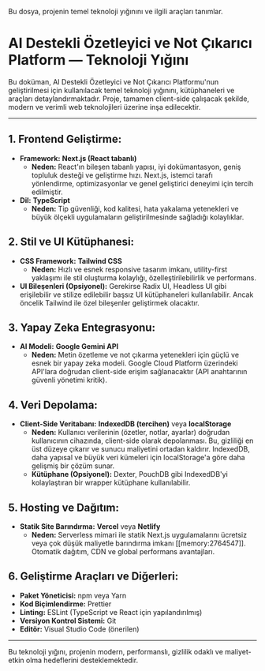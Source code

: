 Bu dosya, projenin temel teknoloji yığınını ve ilgili araçları tanımlar.

# AI Destekli Özetleyici ve Not Çıkarıcı Platform — Teknoloji Yığını

Bu doküman, AI Destekli Özetleyici ve Not Çıkarıcı Platformu'nun geliştirilmesi için kullanılacak temel teknoloji yığınını, kütüphaneleri ve araçları detaylandırmaktadır. Proje, tamamen client-side çalışacak şekilde, modern ve verimli web teknolojileri üzerine inşa edilecektir.

---

## 1. Frontend Geliştirme:

*   **Framework:** **Next.js (React tabanlı)**
    *   **Neden:** React'ın bileşen tabanlı yapısı, iyi dokümantasyon, geniş topluluk desteği ve geliştirme hızı. Next.js, istemci tarafı yönlendirme, optimizasyonlar ve genel geliştirici deneyimi için tercih edilmiştir.
*   **Dil:** **TypeScript**
    *   **Neden:** Tip güvenliği, kod kalitesi, hata yakalama yetenekleri ve büyük ölçekli uygulamaların geliştirilmesinde sağladığı kolaylıklar.

## 2. Stil ve UI Kütüphanesi:

*   **CSS Framework:** **Tailwind CSS**
    *   **Neden:** Hızlı ve esnek responsive tasarım imkanı, utility-first yaklaşımı ile stil oluşturma kolaylığı, özelleştirilebilirlik ve performans.
*   **UI Bileşenleri (Opsiyonel):** Gerekirse Radix UI, Headless UI gibi erişilebilir ve stilize edilebilir başsız UI kütüphaneleri kullanılabilir. Ancak öncelik Tailwind ile özel bileşenler geliştirmek olacaktır.

## 3. Yapay Zeka Entegrasyonu:

*   **AI Modeli:** **Google Gemini API**
    *   **Neden:** Metin özetleme ve not çıkarma yetenekleri için güçlü ve esnek bir yapay zeka modeli. Google Cloud Platform üzerindeki API'lara doğrudan client-side erişim sağlanacaktır (API anahtarının güvenli yönetimi kritik).

## 4. Veri Depolama:

*   **Client-Side Veritabanı:** **IndexedDB (tercihen)** veya **localStorage**
    *   **Neden:** Kullanıcı verilerinin (özetler, notlar, ayarlar) doğrudan kullanıcının cihazında, client-side olarak depolanması. Bu, gizliliği en üst düzeye çıkarır ve sunucu maliyetini ortadan kaldırır. IndexedDB, daha yapısal ve büyük veri kümeleri için localStorage'a göre daha gelişmiş bir çözüm sunar.
    *   **Kütüphane (Opsiyonel):** Dexter, PouchDB gibi IndexedDB'yi kolaylaştıran bir wrapper kütüphane kullanılabilir.

## 5. Hosting ve Dağıtım:

*   **Statik Site Barındırma:** **Vercel** veya **Netlify**
    *   **Neden:** Serverless mimari ile statik Next.js uygulamalarını ücretsiz veya çok düşük maliyetle barındırma imkanı [[memory:2764547]]. Otomatik dağıtım, CDN ve global performans avantajları.

## 6. Geliştirme Araçları ve Diğerleri:

*   **Paket Yöneticisi:** npm veya Yarn
*   **Kod Biçimlendirme:** Prettier
*   **Linting:** ESLint (TypeScript ve React için yapılandırılmış)
*   **Versiyon Kontrol Sistemi:** Git
*   **Editör:** Visual Studio Code (önerilen)

---

Bu teknoloji yığını, projenin modern, performanslı, gizlilik odaklı ve maliyet-etkin olma hedeflerini desteklemektedir.
